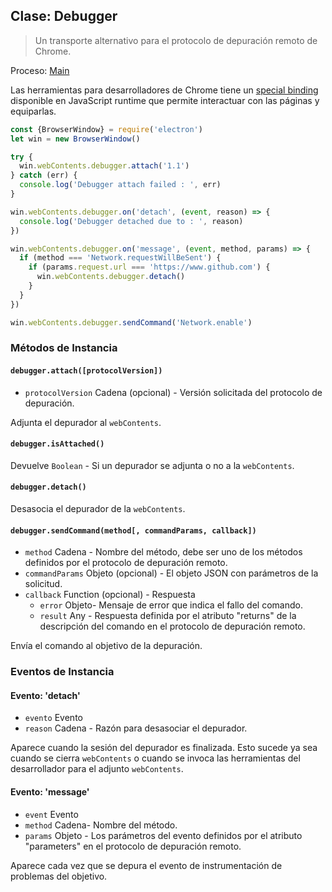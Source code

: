 ## Clase: Debugger

> Un transporte alternativo para el protocolo de depuración remoto de Chrome.

Proceso: [Main](../glossary.md#main-process)

Las herramientas para desarrolladores de Chrome tiene un [special binding](https://developer.chrome.com/devtools/docs/debugger-protocol) disponible en JavaScript runtime que permite interactuar con las páginas y equiparlas.

```javascript
const {BrowserWindow} = require('electron')
let win = new BrowserWindow()

try {
  win.webContents.debugger.attach('1.1')
} catch (err) {
  console.log('Debugger attach failed : ', err)
}

win.webContents.debugger.on('detach', (event, reason) => {
  console.log('Debugger detached due to : ', reason)
})

win.webContents.debugger.on('message', (event, method, params) => {
  if (method === 'Network.requestWillBeSent') {
    if (params.request.url === 'https://www.github.com') {
      win.webContents.debugger.detach()
    }
  }
})

win.webContents.debugger.sendCommand('Network.enable')
```

### Métodos de Instancia

#### `debugger.attach([protocolVersion])`

* `protocolVersion` Cadena (opcional) - Versión solicitada del protocolo de depuración.

Adjunta el depurador al `webContents`.

#### `debugger.isAttached()`

Devuelve `Boolean` - Si un depurador se adjunta o no a la `webContents`.

#### `debugger.detach()`

Desasocia el depurador de la `webContents`.

#### `debugger.sendCommand(method[, commandParams, callback])`

* `method` Cadena - Nombre del método, debe ser uno de los métodos definidos por el protocolo de depuración remoto.
* `commandParams` Objeto (opcional) - El objeto JSON con parámetros de la solicitud.
* `callback` Function (opcional) - Respuesta 
  * `error` Objeto- Mensaje de error que indica el fallo del comando.
  * `result` Any - Respuesta definida por el atributo "returns" de la descripción del comando en el protocolo de depuración remoto.

Envía el comando al objetivo de la depuración.

### Eventos de Instancia

#### Evento: 'detach'

* `evento` Evento
* `reason` Cadena - Razón para desasociar el depurador.

Aparece cuando la sesión del depurador es finalizada. Esto sucede ya sea cuando se cierra `webContents` o cuando se invoca las herramientas del desarrollador para el adjunto `webContents`.

#### Evento: 'message'

* `event` Evento
* `method` Cadena- Nombre del método.
* `params` Objeto - Los parámetros del evento definidos por el atributo "parameters" en el protocolo de depuración remoto.

Aparece cada vez que se depura el evento de instrumentación de problemas del objetivo.